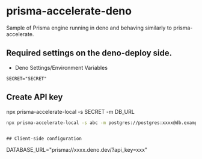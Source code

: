 # prisma-accelerate-deno

Sample of Prisma engine running in deno and behaving similarly to prisma-accelerate.

## Required settings on the deno-deploy side.

- Deno Settings/Environment Variables

```env
SECRET="SECRET"
```

## Create API key

npx prisma-accelerate-local -s SECRET -m DB_URL

```bash
npx prisma-accelerate-local -s abc -m postgres://postgres:xxxx@db.example.com:5432/postgres?schema=public
```

```

## Client-side configuration

```

DATABASE_URL="prisma://xxxx.deno.dev/?api_key=xxx"

```

```
